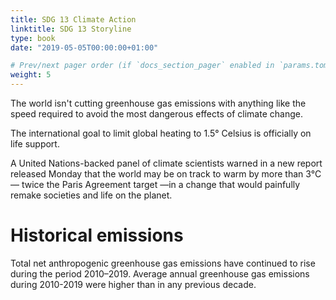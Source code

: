 ```yaml
---
title: SDG 13 Climate Action
linktitle: SDG 13 Storyline
type: book
date: "2019-05-05T00:00:00+01:00"

# Prev/next pager order (if `docs_section_pager` enabled in `params.toml`)
weight: 5
---
```


The world isn't cutting greenhouse gas emissions with anything like the speed required to avoid the most dangerous effects of climate change. 

The international goal to limit global heating to 1.5° Celsius is officially on life support. 

A United Nations-backed panel of climate scientists warned in a new report released Monday that the world may be on track to warm by more than 3°C — twice the Paris Agreement target —in a change that would painfully remake societies and life on the planet. 

# Historical emissions

Total net anthropogenic greenhouse gas emissions have continued to rise during the period 2010–2019. Average annual greenhouse gas emissions during 2010-2019 were higher than in any previous decade.

<div class="flourish-embed flourish-chart" data-src="visualisation/9769097"><script src="https://public.flourish.studio/resources/embed.js"></script></div>